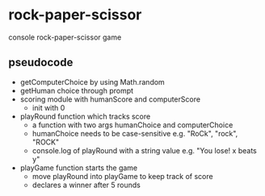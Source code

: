 # rock-paper-scissor
console rock-paper-scissor game

## pseudocode
- getComputerChoice by using Math.random
- getHuman choice through prompt
- scoring module with humanScore and computerScore
    - init with 0
- playRound function which tracks score
    - a function with two args humanChoice and computerChoice
    - humanChoice needs to be case-sensitive e.g. "RoCk", "rock", "ROCK"
    - console.log of playRound with a string value e.g. "You lose! x beats y"
- playGame function starts the game
    - move playRound into playGame to keep track of score
    - declares a winner after 5 rounds